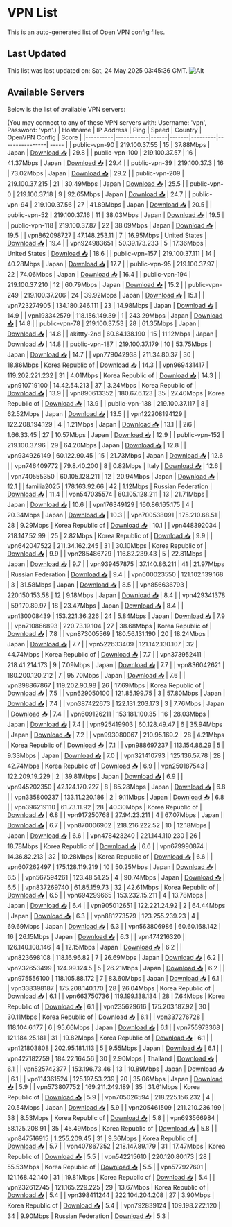# VPN List

This is an auto-generated list of Open VPN config files.

## Last Updated

This list was last updated on: Sat, 24 May 2025 03:45:36 GMT.
![Alt](https://repobeats.axiom.co/api/embed/186b98318ef1479477931607c1ad7d823f12451f.svg "Repobeats analytics image")

## Available Servers

Below is the list of available VPN servers:

(You may connect to any of these VPN servers with: Username: 'vpn', Password: 'vpn'.)
| Hostname | IP Address | Ping | Speed | Country | OpenVPN Config | Score |
|----------|------------|------|-------|---------|----------------| ----- |
| public-vpn-90 | 219.100.37.55 | 15 | 37.88Mbps | Japan | [Download 📥](./configs/server_0_JP.ovpn) | 29.8 |
| public-vpn-100 | 219.100.37.57 | 16 | 41.37Mbps | Japan | [Download 📥](./configs/server_1_JP.ovpn) | 29.4 |
| public-vpn-39 | 219.100.37.3 | 16 | 73.02Mbps | Japan | [Download 📥](./configs/server_2_JP.ovpn) | 29.2 |
| public-vpn-209 | 219.100.37.215 | 21 | 30.49Mbps | Japan | [Download 📥](./configs/server_3_JP.ovpn) | 25.5 |
| public-vpn-0 | 219.100.37.18 | 9 | 92.65Mbps | Japan | [Download 📥](./configs/server_4_JP.ovpn) | 24.7 |
| public-vpn-94 | 219.100.37.56 | 27 | 41.89Mbps | Japan | [Download 📥](./configs/server_5_JP.ovpn) | 20.5 |
| public-vpn-52 | 219.100.37.16 | 11 | 38.03Mbps | Japan | [Download 📥](./configs/server_6_JP.ovpn) | 19.5 |
| public-vpn-118 | 219.100.37.87 | 22 | 38.09Mbps | Japan | [Download 📥](./configs/server_7_JP.ovpn) | 19.5 |
| vpn862098727 | 47.148.253.11 | 7 | 16.95Mbps | United States | [Download 📥](./configs/server_8_US.ovpn) | 19.4 |
| vpn924983651 | 50.39.173.233 | 5 | 17.36Mbps | United States | [Download 📥](./configs/server_9_US.ovpn) | 18.6 |
| public-vpn-157 | 219.100.37.111 | 14 | 40.28Mbps | Japan | [Download 📥](./configs/server_10_JP.ovpn) | 17.7 |
| public-vpn-95 | 219.100.37.97 | 22 | 74.06Mbps | Japan | [Download 📥](./configs/server_11_JP.ovpn) | 16.4 |
| public-vpn-194 | 219.100.37.210 | 12 | 60.79Mbps | Japan | [Download 📥](./configs/server_12_JP.ovpn) | 15.2 |
| public-vpn-249 | 219.100.37.206 | 24 | 39.92Mbps | Japan | [Download 📥](./configs/server_13_JP.ovpn) | 15.1 |
| vpn723274905 | 134.180.246.111 | 23 | 14.98Mbps | Japan | [Download 📥](./configs/server_14_JP.ovpn) | 14.9 |
| vpn193342579 | 118.156.149.39 | 1 | 243.29Mbps | Japan | [Download 📥](./configs/server_15_JP.ovpn) | 14.8 |
| public-vpn-78 | 219.100.37.53 | 28 | 61.35Mbps | Japan | [Download 📥](./configs/server_16_JP.ovpn) | 14.8 |
| akittty-2nd | 60.64.138.190 | 15 | 11.12Mbps | Japan | [Download 📥](./configs/server_17_JP.ovpn) | 14.8 |
| public-vpn-187 | 219.100.37.179 | 10 | 53.75Mbps | Japan | [Download 📥](./configs/server_18_JP.ovpn) | 14.7 |
| vpn779042938 | 211.34.80.37 | 30 | 18.86Mbps | Korea Republic of | [Download 📥](./configs/server_19_KR.ovpn) | 14.3 |
| vpn969431417 | 119.202.221.232 | 31 | 4.01Mbps | Korea Republic of | [Download 📥](./configs/server_20_KR.ovpn) | 14.3 |
| vpn910719100 | 14.42.54.213 | 37 | 3.24Mbps | Korea Republic of | [Download 📥](./configs/server_21_KR.ovpn) | 13.9 |
| vpn890613352 | 180.67.6.123 | 35 | 27.40Mbps | Korea Republic of | [Download 📥](./configs/server_22_KR.ovpn) | 13.9 |
| public-vpn-138 | 219.100.37.117 | 8 | 62.52Mbps | Japan | [Download 📥](./configs/server_23_JP.ovpn) | 13.5 |
| vpn122208194129 | 122.208.194.129 | 4 | 1.21Mbps | Japan | [Download 📥](./configs/server_24_JP.ovpn) | 13.1 |
| 2i6 | 1.66.33.45 | 27 | 10.57Mbps | Japan | [Download 📥](./configs/server_25_JP.ovpn) | 12.9 |
| public-vpn-152 | 219.100.37.96 | 29 | 64.20Mbps | Japan | [Download 📥](./configs/server_26_JP.ovpn) | 12.8 |
| vpn934926149 | 60.122.90.45 | 15 | 21.73Mbps | Japan | [Download 📥](./configs/server_27_JP.ovpn) | 12.6 |
| vpn746409772 | 79.8.40.200 | 8 | 0.82Mbps | Italy | [Download 📥](./configs/server_28_IT.ovpn) | 12.6 |
| vpn740555350 | 60.105.128.211 | 12 | 20.94Mbps | Japan | [Download 📥](./configs/server_29_JP.ovpn) | 12.1 |
| familia2025 | 178.163.92.66 | 42 | 1.12Mbps | Russian Federation | [Download 📥](./configs/server_30_RU.ovpn) | 11.4 |
| vpn547035574 | 60.105.128.211 | 13 | 21.71Mbps | Japan | [Download 📥](./configs/server_31_JP.ovpn) | 10.6 |
| vpn176349129 | 160.86.165.175 | 4 | 20.34Mbps | Japan | [Download 📥](./configs/server_32_JP.ovpn) | 10.3 |
| vpn700538091 | 175.210.68.51 | 28 | 9.29Mbps | Korea Republic of | [Download 📥](./configs/server_33_KR.ovpn) | 10.1 |
| vpn448392034 | 218.147.52.99 | 25 | 2.82Mbps | Korea Republic of | [Download 📥](./configs/server_34_KR.ovpn) | 9.9 |
| vpn642047522 | 211.34.162.245 | 31 | 30.10Mbps | Korea Republic of | [Download 📥](./configs/server_35_KR.ovpn) | 9.9 |
| vpn285486729 | 116.82.239.43 | 5 | 22.81Mbps | Japan | [Download 📥](./configs/server_36_JP.ovpn) | 9.7 |
| vpn939457875 | 37.140.86.211 | 41 | 21.97Mbps | Russian Federation | [Download 📥](./configs/server_37_RU.ovpn) | 9.4 |
| vpn600023550 | 121.102.139.168 | 3 | 31.58Mbps | Japan | [Download 📥](./configs/server_38_JP.ovpn) | 8.5 |
| vpn856636793 | 220.150.153.58 | 12 | 9.18Mbps | Japan | [Download 📥](./configs/server_39_JP.ovpn) | 8.4 |
| vpn429341378 | 59.170.89.97 | 18 | 23.47Mbps | Japan | [Download 📥](./configs/server_40_JP.ovpn) | 8.4 |
| vpn130008439 | 153.221.36.226 | 24 | 5.84Mbps | Japan | [Download 📥](./configs/server_41_JP.ovpn) | 7.9 |
| vpn710866893 | 220.73.19.104 | 27 | 38.68Mbps | Korea Republic of | [Download 📥](./configs/server_42_KR.ovpn) | 7.8 |
| vpn873005569 | 180.56.131.190 | 20 | 18.24Mbps | Japan | [Download 📥](./configs/server_43_JP.ovpn) | 7.7 |
| vpn522633409 | 121.142.130.107 | 32 | 44.74Mbps | Korea Republic of | [Download 📥](./configs/server_44_KR.ovpn) | 7.7 |
| vpn373952411 | 218.41.214.173 | 9 | 7.09Mbps | Japan | [Download 📥](./configs/server_45_JP.ovpn) | 7.7 |
| vpn836042621 | 180.200.120.212 | 7 | 95.70Mbps | Japan | [Download 📥](./configs/server_46_JP.ovpn) | 7.6 |
| vpn398867867 | 119.202.90.98 | 26 | 17.69Mbps | Korea Republic of | [Download 📥](./configs/server_47_KR.ovpn) | 7.5 |
| vpn629050100 | 121.85.199.75 | 3 | 57.80Mbps | Japan | [Download 📥](./configs/server_48_JP.ovpn) | 7.4 |
| vpn387422673 | 122.131.203.173 | 3 | 7.76Mbps | Japan | [Download 📥](./configs/server_49_JP.ovpn) | 7.4 |
| vpn609126211 | 153.181.100.35 | 16 | 28.03Mbps | Japan | [Download 📥](./configs/server_50_JP.ovpn) | 7.4 |
| vpn925419903 | 60.128.49.47 | 6 | 35.94Mbps | Japan | [Download 📥](./configs/server_51_JP.ovpn) | 7.2 |
| vpn993080067 | 210.95.169.2 | 28 | 4.21Mbps | Korea Republic of | [Download 📥](./configs/server_52_KR.ovpn) | 7.1 |
| vpn988697237 | 113.154.86.29 | 5 | 9.33Mbps | Japan | [Download 📥](./configs/server_53_JP.ovpn) | 7.0 |
| vpn321410793 | 125.136.57.78 | 28 | 42.74Mbps | Korea Republic of | [Download 📥](./configs/server_54_KR.ovpn) | 6.9 |
| vpn250187543 | 122.209.19.229 | 2 | 39.81Mbps | Japan | [Download 📥](./configs/server_55_JP.ovpn) | 6.9 |
| vpn945202350 | 42.124.170.227 | 8 | 85.28Mbps | Japan | [Download 📥](./configs/server_56_JP.ovpn) | 6.8 |
| vpn335800237 | 133.11.220.186 | 2 | 9.11Mbps | Japan | [Download 📥](./configs/server_57_JP.ovpn) | 6.8 |
| vpn396219110 | 61.73.11.92 | 28 | 40.30Mbps | Korea Republic of | [Download 📥](./configs/server_58_KR.ovpn) | 6.8 |
| vpn917250768 | 27.94.23.211 | 4 | 67.07Mbps | Japan | [Download 📥](./configs/server_59_JP.ovpn) | 6.7 |
| vpn870006902 | 218.216.222.52 | 10 | 12.18Mbps | Japan | [Download 📥](./configs/server_60_JP.ovpn) | 6.6 |
| vpn478423240 | 221.144.110.230 | 26 | 18.78Mbps | Korea Republic of | [Download 📥](./configs/server_61_KR.ovpn) | 6.6 |
| vpn679990874 | 14.36.82.213 | 32 | 10.28Mbps | Korea Republic of | [Download 📥](./configs/server_62_KR.ovpn) | 6.6 |
| vpn607262497 | 175.128.119.219 | 10 | 50.25Mbps | Japan | [Download 📥](./configs/server_63_JP.ovpn) | 6.5 |
| vpn567594261 | 123.48.51.25 | 4 | 90.74Mbps | Japan | [Download 📥](./configs/server_64_JP.ovpn) | 6.5 |
| vpn837269740 | 61.85.159.73 | 32 | 42.61Mbps | Korea Republic of | [Download 📥](./configs/server_65_KR.ovpn) | 6.5 |
| vpn694299665 | 153.232.15.211 | 4 | 13.78Mbps | Japan | [Download 📥](./configs/server_66_JP.ovpn) | 6.4 |
| vpn905012651 | 122.221.24.92 | 2 | 64.44Mbps | Japan | [Download 📥](./configs/server_67_JP.ovpn) | 6.3 |
| vpn881273579 | 123.255.239.23 | 4 | 69.69Mbps | Japan | [Download 📥](./configs/server_68_JP.ovpn) | 6.3 |
| vpn563806986 | 60.60.168.142 | 16 | 26.15Mbps | Japan | [Download 📥](./configs/server_69_JP.ovpn) | 6.3 |
| vpn474216320 | 126.140.108.146 | 4 | 12.15Mbps | Japan | [Download 📥](./configs/server_70_JP.ovpn) | 6.2 |
| vpn823698108 | 118.16.96.82 | 7 | 26.69Mbps | Japan | [Download 📥](./configs/server_71_JP.ovpn) | 6.2 |
| vpn232653499 | 124.99.124.5 | 5 | 26.21Mbps | Japan | [Download 📥](./configs/server_72_JP.ovpn) | 6.2 |
| vpn975556100 | 118.105.88.172 | 7 | 83.60Mbps | Japan | [Download 📥](./configs/server_73_JP.ovpn) | 6.1 |
| vpn338398187 | 175.208.140.170 | 28 | 26.04Mbps | Korea Republic of | [Download 📥](./configs/server_74_KR.ovpn) | 6.1 |
| vpn663750736 | 119.199.138.134 | 28 | 7.64Mbps | Korea Republic of | [Download 📥](./configs/server_75_KR.ovpn) | 6.1 |
| vpn235629616 | 175.203.187.92 | 30 | 30.11Mbps | Korea Republic of | [Download 📥](./configs/server_76_KR.ovpn) | 6.1 |
| vpn337276728 | 118.104.6.177 | 6 | 95.66Mbps | Japan | [Download 📥](./configs/server_77_JP.ovpn) | 6.1 |
| vpn755973368 | 121.184.25.181 | 31 | 19.82Mbps | Korea Republic of | [Download 📥](./configs/server_78_KR.ovpn) | 6.1 |
| vpn121803808 | 202.95.181.113 | 5 | 9.55Mbps | Japan | [Download 📥](./configs/server_79_JP.ovpn) | 6.1 |
| vpn427182759 | 184.22.164.56 | 30 | 2.90Mbps | Thailand | [Download 📥](./configs/server_80_TH.ovpn) | 6.1 |
| vpn525742377 | 153.196.73.46 | 13 | 10.89Mbps | Japan | [Download 📥](./configs/server_81_JP.ovpn) | 6.1 |
| vpn114361524 | 125.197.53.239 | 20 | 35.06Mbps | Japan | [Download 📥](./configs/server_82_JP.ovpn) | 5.9 |
| vpn573807752 | 169.211.249.189 | 35 | 31.61Mbps | Korea Republic of | [Download 📥](./configs/server_83_KR.ovpn) | 5.9 |
| vpn705026594 | 218.225.156.232 | 4 | 20.54Mbps | Japan | [Download 📥](./configs/server_84_JP.ovpn) | 5.9 |
| vpn205461509 | 211.210.236.199 | 38 | 8.53Mbps | Korea Republic of | [Download 📥](./configs/server_85_KR.ovpn) | 5.8 |
| vpn693566984 | 58.125.208.91 | 35 | 45.49Mbps | Korea Republic of | [Download 📥](./configs/server_86_KR.ovpn) | 5.8 |
| vpn847516915 | 1.255.209.45 | 31 | 9.36Mbps | Korea Republic of | [Download 📥](./configs/server_87_KR.ovpn) | 5.7 |
| vpn407867352 | 218.147.89.179 | 31 | 17.47Mbps | Korea Republic of | [Download 📥](./configs/server_88_KR.ovpn) | 5.5 |
| vpn542215610 | 220.120.80.173 | 28 | 55.53Mbps | Korea Republic of | [Download 📥](./configs/server_89_KR.ovpn) | 5.5 |
| vpn577927601 | 121.168.42.140 | 31 | 19.81Mbps | Korea Republic of | [Download 📥](./configs/server_90_KR.ovpn) | 5.4 |
| vpn232612745 | 121.165.229.225 | 29 | 13.67Mbps | Korea Republic of | [Download 📥](./configs/server_91_KR.ovpn) | 5.4 |
| vpn398411244 | 222.104.204.208 | 27 | 3.90Mbps | Korea Republic of | [Download 📥](./configs/server_92_KR.ovpn) | 5.4 |
| vpn792839124 | 109.198.222.120 | 34 | 9.90Mbps | Russian Federation | [Download 📥](./configs/server_93_RU.ovpn) | 5.3 |
